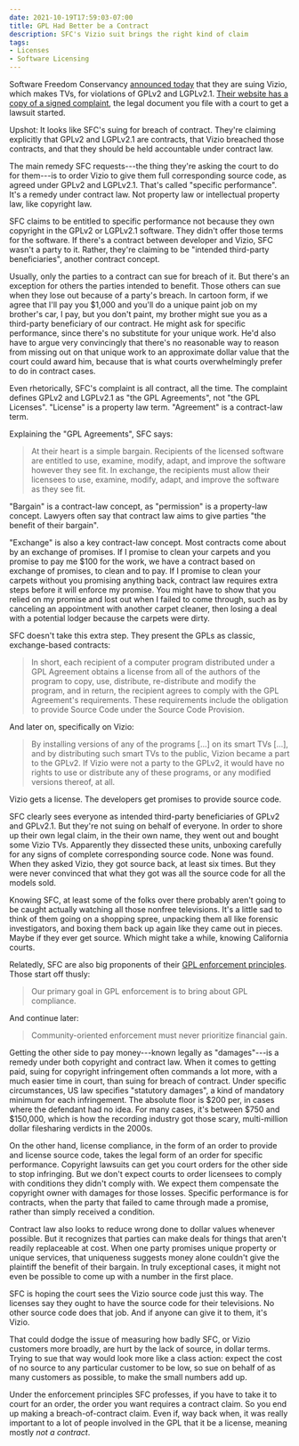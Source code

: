 ```yaml
---
date: 2021-10-19T17:59:03-07:00
title: GPL Had Better be a Contract
description: SFC's Vizio suit brings the right kind of claim
tags:
- Licenses
- Software Licensing
---
```


Software Freedom Conservancy [announced today](https://sfconservancy.org/copyleft-compliance/vizio.html) that they are suing Vizio, which makes TVs, for violations of GPLv2 and LGPLv2.1.  [Their website has a copy of a signed complaint](https://sfconservancy.org/docs/conservancy-v-vizio-original-complaint-2021-10-19.pdf), the legal document you file with a court to get a lawsuit started.

Upshot:  It looks like SFC's suing for breach of contract.  They're claiming explicitly that GPLv2 and LGPLv2.1 are contracts, that Vizio breached those contracts, and that they should be held accountable under contract law.

The main remedy SFC requests---the thing they're asking the court to do for them---is to order Vizio to give them full corresponding source code, as agreed under GPLv2 and LGPLv2.1.  That's called "specific performance".  It's a remedy under contract law.  Not property law or intellectual property law, like copyright law.

SFC claims to be entitled to specific performance not because they own copyright in the GPLv2 or LGPLv2.1 software.  They didn't offer those terms for the software.  If there's a contract between developer and Vizio, SFC wasn't a party to it.  Rather, they're claiming to be "intended third-party beneficiaries", another contract concept.

Usually, only the parties to a contract can sue for breach of it.  But there's an exception for others the parties intended to benefit.  Those others can sue when they lose out because of a party's breach.  In cartoon form, if we agree that I'll pay you $1,000 and you'll do a unique paint job on my brother's car, I pay, but you don't paint, my brother might sue you as a third-party beneficiary of our contract.  He might ask for specific performance, since there's no substitute for your unique work.  He'd also have to argue very convincingly that there's no reasonable way to reason from missing out on that unique work to an approximate dollar value that the court could award him, because that is what courts overwhelmingly prefer to do in contract cases.

Even rhetorically, SFC's complaint is all contract, all the time.  The complaint defines GPLv2 and LGPLv2.1 as "the GPL Agreements", not "the GPL Licenses".  "License" is a property law term.  "Agreement" is a contract-law term.

Explaining the "GPL Agreements", SFC says:

> At their heart is a simple bargain.  Recipients of the licensed software are entitled to use, examine, modify, adapt, and improve the software however they see fit.  In exchange, the recipients must allow their licensees to use, examine, modify, adapt, and improve the software as they see fit.

"Bargain" is a contract-law concept, as "permission" is a property-law concept.  Lawyers often say that contract law aims to give parties "the benefit of their bargain".

"Exchange" is also a key contract-law concept.  Most contracts come about by an exchange of promises.  If I promise to clean your carpets and you promise to pay me $100 for the work, we have a contract based on exchange of promises, to clean and to pay.  If I promise to clean your carpets without you promising anything back, contract law requires extra steps before it will enforce my promise.  You might have to show that you relied on my promise and lost out when I failed to come through, such as by canceling an appointment with another carpet cleaner, then losing a deal with a potential lodger because the carpets were dirty.

SFC doesn't take this extra step.  They present the GPLs as classic, exchange-based contracts:

> In short, each recipient of a computer program distributed under a GPL Agreement obtains a license from all of the authors of the program to copy, use, distribute, re-distribute and modify the program, and in return, the recipient agrees to comply with the GPL Agreement's requirements.  These requirements include the obligation to provide Source Code under the Source Code Provision.

And later on, specifically on Vizio:

> By installing versions of any of the programs [...] on its smart TVs [...], and by distributing such smart TVs to the public, Vizion became a part to the GPLv2.  If Vizio were not a party to the GPLv2, it would have no rights to use or distribute any of these programs, or any modified versions thereof, at all.

Vizio gets a license.  The developers get promises to provide source code.

SFC clearly sees everyone as intended third-party beneficiaries of GPLv2 and GPLv2.1.  But they're not suing on behalf of everyone.  In order to shore up their own legal claim, in the their own name, they went out and bought some Vizio TVs.  Apparently they dissected these units, unboxing carefully for any signs of complete corresponding source code.  None was found.  When they asked Vizio, they got source back, at least six times.  But they were never convinced that what they got was all the source code for all the models sold.

Knowing SFC, at least some of the folks over there probably aren't going to be caught actually watching all those nonfree televisions.  It's a little sad to think of them going on a shopping spree, unpacking them all like forensic investigators, and boxing them back up again like they came out in pieces.  Maybe if they ever get source.  Which might take a while, knowing California courts.

Relatedly, SFC are also big proponents of their [GPL enforcement principles](https://sfconservancy.org/copyleft-compliance/principles.html).  Those start off thusly:

> Our primary goal in GPL enforcement is to bring about GPL compliance.

And continue later:

> Community-oriented enforcement must never prioritize financial gain.

Getting the other side to pay money---known legally as "damages"---is a remedy under both copyright and contract law.  When it comes to getting paid, suing for copyright infringement often commands a lot more, with a much easier time in court, than suing for breach of contract.  Under specific circumstances, US law specifies "statutory damages", a kind of mandatory minimum for each infringement.  The absolute floor is $200 per, in cases where the defendant had no idea.  For many cases, it's between $750 and $150,000, which is how the recording industry got those scary, multi-million dollar filesharing verdicts in the 2000s.

On the other hand, license compliance, in the form of an order to provide and license source code, takes the legal form of an order for specific performance.  Copyright lawsuits can get you court orders for the other side to stop infringing.  But we don't expect courts to order licensees to comply with conditions they didn't comply with.  We expect them compensate the copyright owner with damages for those losses.  Specific performance is for contracts, when the party that failed to came through made a promise, rather than simply received a condition.

Contract law also looks to reduce wrong done to dollar values whenever possible.  But it recognizes that parties can make deals for things that aren't readily replaceable at cost.  When one party promises unique property or unique services, that uniqueness suggests money alone couldn't give the plaintiff the benefit of their bargain.  In truly exceptional cases, it might not even be possible to come up with a number in the first place.

SFC is hoping the court sees the Vizio source code just this way.  The licenses say they ought to have the source code for their televisions.  No other source code does that job.  And if anyone can give it to them, it's Vizio.

That could dodge the issue of measuring how badly SFC, or Vizio customers more broadly, are hurt by the lack of source, in dollar terms.  Trying to sue that way would look more like a class action: expect the cost of no source to any particular customer to be low, so sue on behalf of as many customers as possible, to make the small numbers add up.

Under the enforcement principles SFC professes, if you have to take it to court for an order, the order you want requires a contract claim.  So you end up making a breach-of-contract claim.  Even if, way back when, it was really important to a lot of people involved in the GPL that it be a license, meaning mostly _not a contract_.
